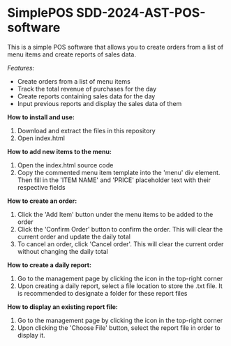 # SimplePOS SDD-2024-AST-POS-software
This is a simple POS software that allows you to create orders from a list of menu items and create reports of sales data.

*Features:*
- Create orders from a list of menu items
- Track the total revenue of purchases for the day
- Create reports containing sales data for the day
- Input previous reports and display the sales data of them

**How to install and use:**
1. Download and extract the files in this repository
2. Open index.html

**How to add new items to the menu:**
1. Open the index.html source code
2. Copy the commented menu item template into the 'menu' div element. Then fill in the 'ITEM NAME' and 'PRICE' placeholder text with their respective fields

**How to create an order:**
1. Click the 'Add Item' button under the menu items to be added to the order
2. Click the 'Confirm Order' button to confirm the order. This will clear the current order and update the daily total
3. To cancel an order, click 'Cancel order'. This will clear the current order without changing the daily total

**How to create a daily report:**
1. Go to the management page by clicking the icon in the top-right corner
2. Upon creating a daily report, select a file location to store the .txt file. It is recommended to designate a folder for these report files

**How to display an existing report file:**
1. Go to the management page by clicking the icon in the top-right corner
2. Upon clicking the 'Choose File' button, select the report file in order to display it.



